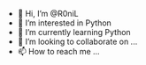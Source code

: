 - 👋 Hi, I’m @R0niL
- 👀 I’m interested in Python
- 🌱 I’m currently learning Python
- 💞️ I’m looking to collaborate on ...
- 📫 How to reach me ...

<!---
R0niL/R0niL is a ✨ special ✨ repository because its `README.md` (this file) appears on your GitHub profile.
You can click the Preview link to take a look at your changes.
--->
